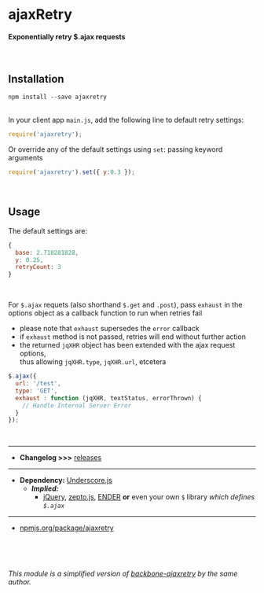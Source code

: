 # ajaxRetry

#### Exponentially retry $.ajax requests

&nbsp;

## Installation

```
npm install --save ajaxretry
```

&nbsp;<br>In your client app `main.js`, add the following line to default retry settings:

```javascript
require('ajaxretry');
```

Or override any of the default settings using `set`: passing keyword arguments

```javascript
require('ajaxretry').set({ y:0.3 });
```

&nbsp;

## Usage
The default settings are:

```javascript
{
  base: 2.718281828,
  y: 0.25,
  retryCount: 3
}
```

&nbsp;

For `$.ajax` requets (also shorthand `$.get` and `.post`), pass `exhaust` in the options object as a callback function to run when retries fail
  * please note that `exhaust` supersedes the `error` callback
  * if `exhaust` method is not passed, retries will end without further action
  * the returned `jqXHR` object has been extended with the ajax request options, <br>thus allowing `jqXHR.type`, `jqXHR.url`, etcetera

```javascript
$.ajax({
  url: '/test',
  type: 'GET',
  exhaust : function (jqXHR, textStatus, errorThrown) {
    // Handle Internal Server Error
  }
});
```
&nbsp;

---

* **Changelog &gt;&gt;&gt;** [releases](https://github.com/gdibble/ajaxretry/releases)

---

* **Dependency:** [Underscore.js](http://underscorejs.org/)
  * ***Implied:***
    * [jQuery](http://jquery.com), [zepto.js](http://zeptojs.com), [ENDER](http://ender.jit.su) **or** even your own `$` library *which defines `$.ajax`*

---

* [npmjs.org/package/ajaxretry](https://www.npmjs.org/package/ajaxretry)

&nbsp;

&nbsp;

*This module is a simplified version of [backbone-ajaxretry](https://github.com/gdibble/backbone-ajaxretry) by the same author.*
